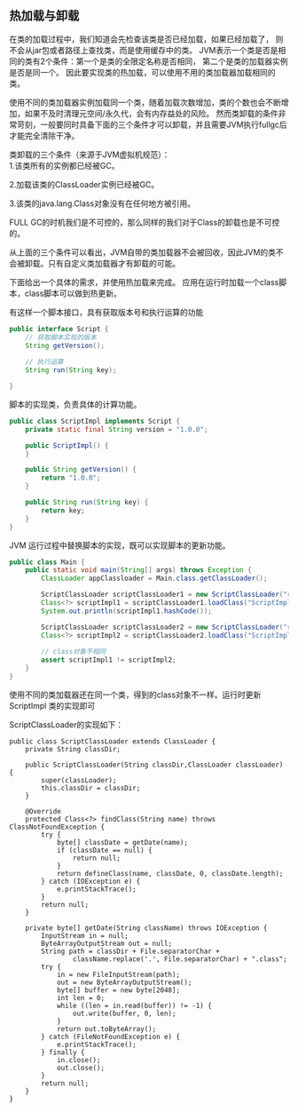 ## 热加载与卸载

在类的加载过程中，我们知道会先检查该类是否已经加载，如果已经加载了，
则不会从jar包或者路径上查找类，而是使用缓存中的类。
JVM表示一个类是否是相同的类有2个条件：第一个是类的全限定名称是否相同，
第二个是类的加载器实例是否是同一个。 因此要实现类的热加载，可以使用不用的类加载器加载相同的类。

使用不同的类加载器实例加载同一个类，随着加载次数增加，类的个数也会不断增加，如果不及时清理元空间/永久代，会有内存益处的风险。
然而类卸载的条件非常苛刻，一般要同时具备下面的三个条件才可以卸载，并且需要JVM执行fullgc后才能完全清除干净。

类卸载的三个条件（来源于JVM虚拟机规范）：                       
1.该类所有的实例都已经被GC。

2.加载该类的ClassLoader实例已经被GC。

3.该类的java.lang.Class对象没有在任何地方被引用。

FULL GC的时机我们是不可控的，那么同样的我们对于Class的卸载也是不可控的。

从上面的三个条件可以看出，JVM自带的类加载器不会被回收，因此JVM的类不会被卸载。只有自定义类加载器才有卸载的可能。

下面给出一个具体的需求，并使用热加载来完成。
应用在运行时加载一个class脚本，class脚本可以做到热更新。

有这样一个脚本接口，具有获取版本号和执行运算的功能
```java
public interface Script {
    // 获取脚本实现的版本
    String getVersion();
    
    // 执行运算
    String run(String key);

}
```

脚本的实现类，负责具体的计算功能。
```java
public class ScriptImpl implements Script {
    private static final String version = "1.0.0";

    public ScriptImpl() {
    }

    public String getVersion() {
        return "1.0.0";
    }

    public String run(String key) {
        return key;
    }
}

```

JVM 运行过程中替换脚本的实现，既可以实现脚本的更新功能。
```java
public class Main {
    public static void main(String[] args) throws Exception {
        ClassLoader appClassloader = Main.class.getClassLoader();

        ScriptClassLoader scriptClassLoader1 = new ScriptClassLoader("resources", appClassloader);
        Class<?> scriptImpl1 = scriptClassLoader1.loadClass("ScriptImpl");
        System.out.println(scriptImpl1.hashCode());

        ScriptClassLoader scriptClassLoader2 = new ScriptClassLoader("resources", appClassloader);
        Class<?> scriptImpl2 = scriptClassLoader2.loadClass("ScriptImpl");
        
        // class对象不相同
        assert scriptImpl1 != scriptImpl2;
    }
}
```
使用不同的类加载器还在同一个类，得到的class对象不一样。运行时更新 ScriptImpl 类的实现即可

ScriptClassLoader的实现如下：
```text
public class ScriptClassLoader extends ClassLoader {
    private String classDir;

    public ScriptClassLoader(String classDir,ClassLoader classLoader) {
        super(classLoader);
        this.classDir = classDir;
    }

    @Override
    protected Class<?> findClass(String name) throws ClassNotFoundException {
        try {
            byte[] classDate = getDate(name);
            if (classDate == null) {
                return null;
            }
            return defineClass(name, classDate, 0, classDate.length);
        } catch (IOException e) {
            e.printStackTrace();
        }
        return null;
    }

    private byte[] getDate(String className) throws IOException {
        InputStream in = null;
        ByteArrayOutputStream out = null;
        String path = classDir + File.separatorChar +
                className.replace('.', File.separatorChar) + ".class";
        try {
            in = new FileInputStream(path);
            out = new ByteArrayOutputStream();
            byte[] buffer = new byte[2048];
            int len = 0;
            while ((len = in.read(buffer)) != -1) {
                out.write(buffer, 0, len);
            }
            return out.toByteArray();
        } catch (FileNotFoundException e) {
            e.printStackTrace();
        } finally {
            in.close();
            out.close();
        }
        return null;
    }
}
```
